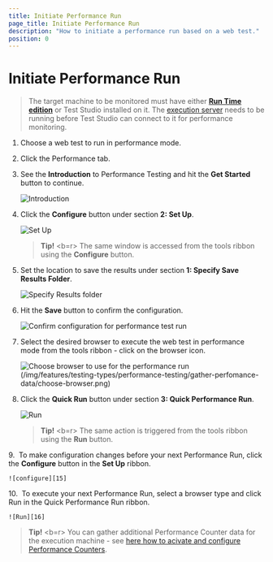 ```yaml
---
title: Initiate Performance Run
page_title: Initiate Performance Run
description: "How to initiate a performance run based on a web test."
position: 0
---
```

# Initiate Performance Run

> The target machine to be monitored must have either <a href="/general-information/test-studio-run-time" target="_blank">**Run Time edition**</a> or Test Studio installed on it. The <a href="/features/scheduling-test-runs/create-execution-server" target="_blank">execution server</a> needs to be running before Test Studio can connect to it for performance monitoring.

1. Choose a web test to run in performance mode. 
2. Click the Performance tab.
3. See the **Introduction** to Performance Testing and hit the **Get Started** button to continue. 

    ![Introduction][1]

4. Click the **Configure** button under section **2: Set Up**.

    ![Set Up][2]

    > __Tip!__
    > <b=r>
    > The same window is accessed from the tools ribbon using the **Configure** button.

5. Set the location to save the results under section **1: Specify Save Results Folder**.

    ![Specify Results folder][3]

6. Hit the **Save** button to confirm the configuration. 

    ![Confirm configuration for performance test run](/img/features/testing-types/performance-testing/gather-perfomance-data/fig3-saveButton.png)

7. Select the desired browser to execute the web test in performance mode from the tools ribbon - click on the browser icon. 

    ![Choose browser to use for the performance run][3](/img/features/testing-types/performance-testing/gather-perfomance-data/choose-browser.png)

8.  Click the **Quick Run** button under section **3: Quick Performance Run**. 

    ![Run][14]

    > __Tip!__
    > <b=r>
    > The same action is triggered from the tools ribbon using the **Run** button.

9.&nbsp; To make configuration changes before your next Performance Run, click the **Configure** button in the **Set Up** ribbon.

    ![configure][15]

10.&nbsp; To execute your next Performance Run, select a browser type and click Run in the Quick Performance Run ribbon.

    ![Run][16]

> __Tip!__
> <b=r>
> You can gather additional Performance Counter data for the execution machine - see <a href="/automated-tests/performance/gather-perfomance-data" target="_blank">here how to acivate and configure Performance Counters</a>. 

[1]: /img/features/testing-types/performance-testing/gather-perfomance-data/fig1.png
[2]: /img/features/testing-types/performance-testing/gather-perfomance-data/fig2.png
[3]: /img/features/testing-types/performance-testing/gather-perfomance-data/fig3.png
[14]: /img/features/testing-types/performance-testing/gather-perfomance-data/fig14.png
[15]: /img/features/testing-types/performance-testing/gather-perfomance-data/fig15.png
[16]: /img/features/testing-types/performance-testing/gather-perfomance-data/fig16.png